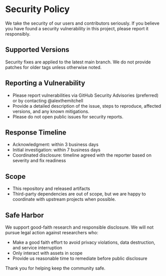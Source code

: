 # Security Policy

We take the security of our users and contributors seriously. If you believe you have found a security vulnerability in this project, please report it responsibly.

## Supported Versions

Security fixes are applied to the latest main branch. We do not provide patches for older tags unless otherwise noted.

## Reporting a Vulnerability

- Please report vulnerabilities via GitHub Security Advisories (preferred) or by contacting @alexthemitchell
- Provide a detailed description of the issue, steps to reproduce, affected versions, and any known mitigations.
- Please do not open public issues for security reports.

## Response Timeline

- Acknowledgment: within 3 business days
- Initial investigation: within 7 business days
- Coordinated disclosure: timeline agreed with the reporter based on severity and fix readiness

## Scope

- This repository and released artifacts
- Third-party dependencies are out of scope, but we are happy to coordinate with upstream projects when possible.

## Safe Harbor

We support good-faith research and responsible disclosure. We will not pursue legal action against researchers who:

- Make a good faith effort to avoid privacy violations, data destruction, and service interruption
- Only interact with assets in scope
- Provide us reasonable time to remediate before public disclosure

Thank you for helping keep the community safe.
